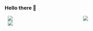 ### Hello there 👋

<div style="display:flex">
  <div style="flex:1;padding-left:10px;">
    <img src="https://github-readme-stats.vercel.app/api?username=marcio-pessoa&theme=tokyonight&show_icons=true" />
  </div>
  <div style="flex:1;padding-right:10px;">
    <img src="https://github-readme-streak-stats.herokuapp.com?user=marcio-pessoa&theme=tokyonight&date_format=%5BY.%5Dn.j" />
  </div>
</div>
<div style="display:flex">
  <div style="flex:1;padding-left:10px;">
    <img src="https://github-readme-stats.vercel.app/api/top-langs/?username=marcio-pessoa&hide=html&layout=compact&theme=tokyonight" />
  </div>
</div>

<!--
**marcio-pessoa/marcio-pessoa** is a ✨ _special_ ✨ repository because its `README.md` (this file) appears on your GitHub profile.

Here are some ideas to get you started:

- 🔭 I’m currently working on ...
- 🌱 I’m currently learning ...
- 👯 I’m looking to collaborate on ...
- 🤔 I’m looking for help with ...
- 💬 Ask me about ...
- 📫 How to reach me: ...
- 😄 Pronouns: ...
- ⚡ Fun fact: ...
-->
